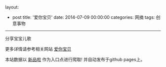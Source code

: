 layout: 
  - post 
title: '爱你宝贝' 
date: 2014-07-09 00:00:00 
categories: 网摘 
tags: 创意事物 
---

分享宝宝儿歌  

更多详情请参考相关网站 [爱你宝贝](http://www.anbb.cn)  

本站数据以 [新品啦](http://xinpinla.com/) 作为入口点进行爬取! 并自动发布于github pages上。  
